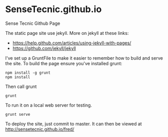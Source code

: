 # SenseTecnic.github.io
Sense Tecnic Github Page

The static page site use jekyll.  More on jekyll at these links:

- https://help.github.com/articles/using-jekyll-with-pages/
- https://github.com/jekyll/jekyll

I've set up a GruntFile to make it easier to remember how to build and serve the site.  To build the page ensure you've installed grunt:

    npm install -g grunt
    npm install

Then call grunt

    grunt
    
To run it on a local web server for testing.

    grunt serve
    
To deploy the site, just commit to master.  It can then be viewed at http://sensetecnic.github.io/fred/
